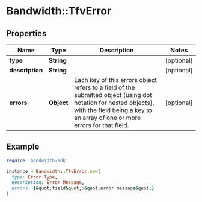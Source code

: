 # Bandwidth::TfvError

## Properties

| Name | Type | Description | Notes |
| ---- | ---- | ----------- | ----- |
| **type** | **String** |  | [optional] |
| **description** | **String** |  | [optional] |
| **errors** | **Object** | Each key of this errors object refers to a field of the submitted object (using dot notation for nested objects), with the field being a key to an array of one or more errors for that field. | [optional] |

## Example

```ruby
require 'bandwidth-sdk'

instance = Bandwidth::TfvError.new(
  type: Error Type,
  description: Error Message,
  errors: {&quot;field&quot;:&quot;error message&quot;}
)
```

